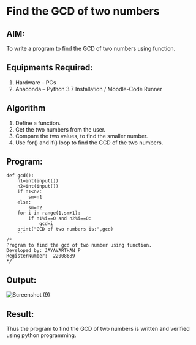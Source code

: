 # Find the GCD of two numbers

## AIM:
To write a program to find the GCD of two numbers using function.

## Equipments Required:
1. Hardware – PCs
2. Anaconda – Python 3.7 Installation / Moodle-Code Runner

## Algorithm
1. Define a function.
2. Get the two numbers from the user.
3. Compare the two values, to find the smaller number.
4. Use for() and if() loop to find the GCD of the two numbers.

## Program:
```
def gcd():
    n1=int(input())
    n2=int(input())
    if n1<n2:
        sm=n1
    else:
        sm=n2
    for i in range(1,sm+1):
        if n1%i==0 and n2%i==0:
            gcd=i
    print("GCD of two numbers is:",gcd)
    ```
/*
Program to find the gcd of two number using function.
Developed by: JAYAVARTHAN P
RegisterNumber:  22008689
*/
```

## Output:

![Screenshot (9)](https://user-images.githubusercontent.com/121369281/212813167-5b5490a7-2a62-4cbb-a95e-8c0f5fec5e42.png)


## Result:
Thus the program to find the GCD of two numbers is written and verified using python programming.
